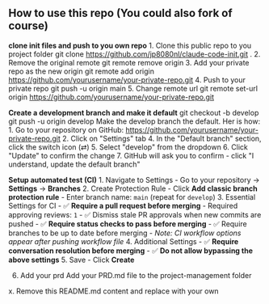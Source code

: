 ## How to use this repo (You could also fork of course)

**clone init files and push to you own repo**
    1. Clone this public repo to you project folder
    git clone https://github.com/jp8080nl/claude-code-init.git .
    2. Remove the original remote
    git remote remove origin
    3. Add your private repo as the new origin
    git remote add origin https://github.com/yourusername/your-private-repo.git
    4. Push to your private repo
    git push -u origin main
    5. Change remote url
    git remote set-url origin https://github.com/yourusername/your-private-repo.git

**Create a development branch and make it default**
    git checkout -b develop
    git push -u origin develop
    Make the develop branch the default. Her is how:
    1. Go to your repository on GitHub: https://github.com/yourusername/your-private-repo.git
    2. Click on "Settings" tab
    4. In the "Default branch" section, click the switch icon (⇄)
    5. Select "develop" from the dropdown
    6. Click "Update" to confirm the change
    7. GitHub will ask you to confirm - click "I understand, update the default branch"

**Setup automated test (CI)**
    1. Navigate to Settings
    - Go to your repository → **Settings** → **Branches**
    2. Create Protection Rule
    - Click **Add classic branch protection rule**
    - Enter branch name: `main` (repeat for `develop`)
    3. Essential Settings for CI
    - ✅ **Require a pull request before merging**
        - Required approving reviews: `1`
        - ✅ Dismiss stale PR approvals when new commits are pushed
    - ✅ **Require status checks to pass before merging**
        - ✅ Require branches to be up to date before merging
        - *Note: CI workflow options appear after pushing workflow file*
    4. Additional Settings
    - ✅ **Require conversation resolution before merging**
    - ✅ **Do not allow bypassing the above settings**
    5. Save
    - Click **Create**

6. Add your prd
Add your PRD.md file to the project-management folder

x. Remove this README.md content and replace with your own

